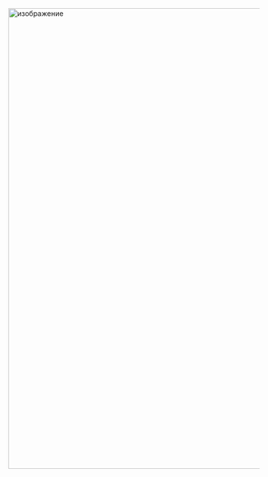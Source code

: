<img width="1897" height="924" alt="изображение" src="https://github.com/user-attachments/assets/09731a4b-910e-4389-9245-c67de9b67eea" />
